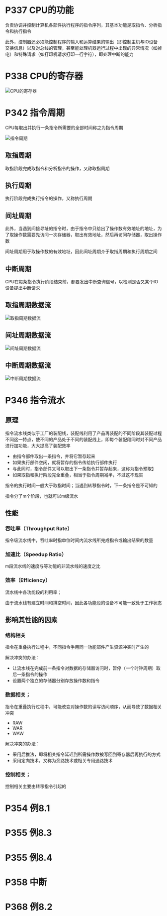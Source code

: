 # P337 CPU的功能
负责协调并控制计算机各部件执行程序的指令序列，其基本功能是取指令、分析指令和执行指令

此外，控制器还必须能控制程序的输入和运算结果的输出（即控制主机与IO设备交换信息）以及对总线的管理，甚至能处理机器运行过程中出现的异常情况（如掉电）和特殊请求（如打印机请求打印一行字符），即处理中断的能力

# P338 CPU的寄存器
![CPU的寄存器](https://raw.githubusercontent.com/Juston007/ComputerOrganization/main/Chapter8_CPU/img/CPU%E4%B8%AD%E7%9A%84%E5%AF%84%E5%AD%98%E5%99%A8.jpg)

# P342 指令周期
CPU每取出并执行一条指令所需要的全部时间称之为指令周期

![指令周期](https://raw.githubusercontent.com/Juston007/ComputerOrganization/main/Chapter8_CPU/img/%E6%8C%87%E4%BB%A4%E6%89%A7%E8%A1%8C%E6%B5%81%E7%A8%8B.png)

## 取指周期
取指阶段完成取指令和分析指令的操作，又称取指周期

## 执行周期
执行阶段完成执行指令的操作，又称执行周期

## 间址周期
此外，当遇到间接寻址的指令时，由于指令中只给出了操作数有效地址的地址，为了取操作数需要先访问一次存储器，取出有效地址，然后再访问存储器，取出操作数

间址周期用于取操作数的有效地址，因此间址周期介于取指周期和执行周期之间

## 中断周期
CPU在每条指令执行阶段结束前，都要发出中断查询信号，以检测是否又某个IO设备提出中断请求

## 取指周期数据流
![取指周期数据流](https://raw.githubusercontent.com/Juston007/ComputerOrganization/main/Chapter8_CPU/img/%E5%8F%96%E6%8C%87%E5%91%A8%E6%9C%9F%E6%95%B0%E6%8D%AE%E6%B5%81.png)

## 间址周期数据流
![间址周期数据流](https://raw.githubusercontent.com/Juston007/ComputerOrganization/main/Chapter8_CPU/img/%E9%97%B4%E5%9D%80%E5%91%A8%E6%9C%9F%E6%95%B0%E6%8D%AE%E6%B5%81.png)

## 中断周期数据流
![中断周期数据流](https://raw.githubusercontent.com/Juston007/ComputerOrganization/main/Chapter8_CPU/img/%E4%B8%AD%E6%96%AD%E5%91%A8%E6%9C%9F%E6%95%B0%E6%8D%AE%E6%B5%81.png)

# P346 指令流水
## 原理
指令流水线类似于工厂的装配线，装配线利用了产品再装配的不同阶段其装配过程不同这一特点，使不同的产品处于不同的装配线上，即每个装配段同时对不同产品进行加功能，大大提高了装配效率

* 由指令部件取出一条指令，并将它暂存起来
* 如果执行部件空闲，就将暂存的指令传给执行部件执行
* 与此同时，指令部件又可以取出下一条指令并暂存起来，这称为指令预取】
* 如果取指和执行阶段完全重叠，相当于指令周期减半，不过这不现实

指令的执行时间一般大于取指时间；当遇到转移指令时，下一条指令是不可知的

指令分了m个阶段，也就可以m级流水


## 性能
### 吞吐率（Throughput Rate）
指令级流水线中，吞吐率时指单位时间内流水线所完成指令或输出结果的数量

### 加速比（Speedup Ratio）
m段流水线的速度与等功能的非流水线的速度之比

### 效率（Efficiency）
流水线中各功能段的利用率；

由于流水线有建立时间和排空时间，因此各功能段的设备不可能一致处于工作状态

## 影响其性能的因素
### 结构相关
指令在重叠执行过程中，不同指令争用同一功能部件产生资源冲突时产生的

解决冲突的办法：
* 让流水线在完成前一条指令对数据的存储器访问时，暂停（一个时钟周期）取后一条指令的操作
* 设置两个独立的存储器分别存放操作数和指令

### 数据相关；
指令在重叠执行过程中，可能改变对操作数的读写访问顺序，从而导致了数据相关冲突

* RAW
* WAR
* WAW

解决冲突的办法：
* 采用后推法，即将相关指令延迟到所需操作数被写回到寄存器后再执行的方式
* 采用定向技术，又称为旁路技术或相关专用通路技术

### 控制相关；
控制相关主要由转移指令引起的

# P354 例8.1
# P355 例8.3
# P355 例8.4
# P358 中断
# P368 例8.2